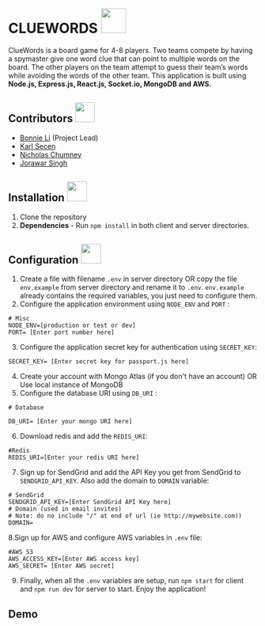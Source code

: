# CLUEWORDS <img src="https://www.pikpng.com/pngl/m/5-50331_games-icon-circle-png-png-download-video-game.png" width="50">

ClueWords is a board game for 4-8 players. Two teams compete by having a spymaster give one word clue that can point to multiple words on the board. The other players on the team attempt to guess their team’s words while avoiding the words of the other team.
This application is built using **Node.js, Express.js, React.js, Socket.io, MongoDB and AWS.**

## Contributors <img src="https://cdn0.iconfinder.com/data/icons/occupation-002/64/programmer-programming-occupation-avatar-512.png" width="40">
- [Bonnie Li](https://github.com/bonnieli) (Project Lead)
- [Karl Secen](https://github.com/karlkristopher)
- [Nicholas Chumney](https://github.com/chumnend)
- [Jorawar Singh](https://github.com/jorawarSinghNijjar)

## Installation <img src="https://img.icons8.com/color/452/npm.png" width="40">

1. Clone the repository
2. **Dependencies** - Run `npm install` in both client and server directories.

## Configuration <img src="https://www.clipartmax.com/png/middle/339-3394813_setting-clipart-control-system-system-configuration-icon.png" width="40">

1. Create a file with filename `.env` in server directory OR copy the file `env.example` from server directory and rename it to `.env`. `env.example` already contains the required variables, you just need to configure them.
2. Configure the application environment using `NODE_ENV` and `PORT` :

```
# Misc
NODE_ENV=[production or test or dev]
PORT= [Enter port number here]

```
3. Configure the application secret key for authentication using `SECRET_KEY`:

```
SECRET_KEY= [Enter secret key for passport.js here]
```

4. Create your account with Mongo Atlas (if you don't have an account) OR Use local instance of MongoDB
5. Configure the database URI using `DB_URI` :

```
# Database

DB_URI= [Enter your mongo URI here]

```
6. Download redis and add the `REDIS_URI`:

```
#Redis
REDIS_URI=[Enter your redis URI here]
```

7. Sign up for SendGrid and add the API Key you get from SendGrid to `SENDGRID_API_KEY`. Also add the domain to `DOMAIN` variable:
```
# SendGrid
SENDGRID_API_KEY=[Enter SendGrid API Key here]
# Domain (used in email invites)
# Note: do no include "/" at end of url (ie http://mywebsite.com))
DOMAIN= 
```
8.Sign up for AWS and configure AWS variables in `.env` file:
```
#AWS S3
AWS_ACCESS_KEY=[Enter AWS access key]
AWS_SECRET= [Enter AWS secret]
```

9. Finally, when all the `.env` variables are setup, run `npm start` for client and `npm run dev` for server to start. Enjoy the application!

## Demo

